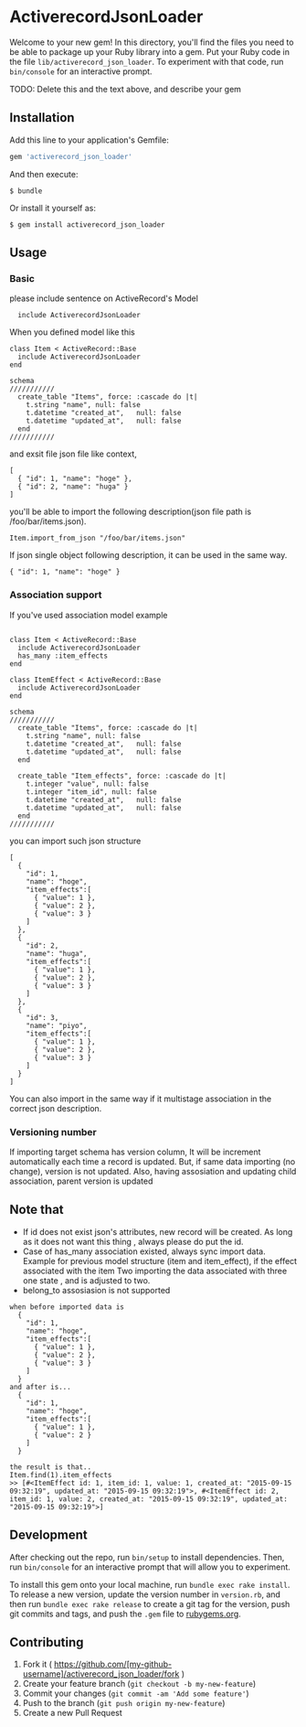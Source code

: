 # ActiverecordJsonLoader

Welcome to your new gem! In this directory, you'll find the files you need to be able to package up your Ruby library into a gem. Put your Ruby code in the file `lib/activerecord_json_loader`. To experiment with that code, run `bin/console` for an interactive prompt.

TODO: Delete this and the text above, and describe your gem

## Installation

Add this line to your application's Gemfile:

```ruby
gem 'activerecord_json_loader'
```

And then execute:

    $ bundle

Or install it yourself as:

    $ gem install activerecord_json_loader

## Usage

### Basic
please include sentence on ActiveRecord's Model
```
  include ActiverecordJsonLoader

```

When you defined model like this
```
class Item < ActiveRecord::Base
  include ActiverecordJsonLoader
end 

schema
///////////
  create_table "Items", force: :cascade do |t|
    t.string "name", null: false
    t.datetime "created_at",   null: false
    t.datetime "updated_at",   null: false
  end
///////////
```

and exsit file json file like context,
```
[
  { "id": 1, "name": "hoge" },
  { "id": 2, "name": "huga" }
]
```

you'll be able to import the following description(json file path is /foo/bar/items.json).
```
Item.import_from_json "/foo/bar/items.json"
```

If json single object following description, it can be used in the same way.
```
{ "id": 1, "name": "hoge" }
```

### Association support
If you've used association model
example
```

class Item < ActiveRecord::Base
  include ActiverecordJsonLoader
  has_many :item_effects
end 

class ItemEffect < ActiveRecord::Base
  include ActiverecordJsonLoader
end 

schema
///////////
  create_table "Items", force: :cascade do |t|
    t.string "name", null: false
    t.datetime "created_at",   null: false
    t.datetime "updated_at",   null: false
  end

  create_table "Item_effects", force: :cascade do |t|
    t.integer "value", null: false
    t.integer "item_id", null: false
    t.datetime "created_at",   null: false
    t.datetime "updated_at",   null: false
  end
///////////
```
you can import such json structure
```
[
  {
    "id": 1,
    "name": "hoge",
    "item_effects":[
      { "value": 1 },
      { "value": 2 },
      { "value": 3 }
    ]
  },
  {
    "id": 2,
    "name": "huga",
    "item_effects":[
      { "value": 1 },
      { "value": 2 },
      { "value": 3 }
    ]
  },
  {
    "id": 3,
    "name": "piyo",
    "item_effects":[
      { "value": 1 },
      { "value": 2 },
      { "value": 3 }
    ]
  }
]
```
You can also import in the same way if it multistage association in the correct json description.

### Versioning number
If importing target schema has version column, It will be increment automatically each time a record is updated.
But, if same data importing (no change), version is not updated.
Also, having assosiation and updating child association, parent version is updated

## Note that

* If id does not exist json's attributes, new record will be created. As long as it does not want this thing , always please do put the id.
* Case of has_many association existed, always sync import data. Example for previous model structure (item and item_effect), if the effect associated with the item Two importing the data associated with three one state , and is adjusted to two.
* belong_to assosiasion is not supported
```
when before imported data is
  {
    "id": 1,
    "name": "hoge",
    "item_effects":[
      { "value": 1 },
      { "value": 2 },
      { "value": 3 }
    ]
  }
and after is...
  {
    "id": 1,
    "name": "hoge",
    "item_effects":[
      { "value": 1 },
      { "value": 2 }
    ]
  }

the result is that..
Item.find(1).item_effects
>> [#<ItemEffect id: 1, item_id: 1, value: 1, created_at: "2015-09-15 09:32:19", updated_at: "2015-09-15 09:32:19">, #<ItemEffect id: 2, item_id: 1, value: 2, created_at: "2015-09-15 09:32:19", updated_at: "2015-09-15 09:32:19">] 
```


## Development

After checking out the repo, run `bin/setup` to install dependencies. Then, run `bin/console` for an interactive prompt that will allow you to experiment.

To install this gem onto your local machine, run `bundle exec rake install`. To release a new version, update the version number in `version.rb`, and then run `bundle exec rake release` to create a git tag for the version, push git commits and tags, and push the `.gem` file to [rubygems.org](https://rubygems.org).

## Contributing

1. Fork it ( https://github.com/[my-github-username]/activerecord_json_loader/fork )
2. Create your feature branch (`git checkout -b my-new-feature`)
3. Commit your changes (`git commit -am 'Add some feature'`)
4. Push to the branch (`git push origin my-new-feature`)
5. Create a new Pull Request

